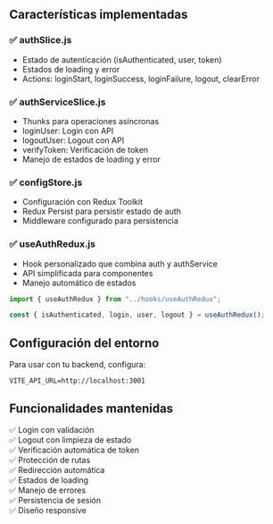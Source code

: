 ## Características implementadas

### ✅ **authSlice.js**

- Estado de autenticación (isAuthenticated, user, token)
- Estados de loading y error
- Actions: loginStart, loginSuccess, loginFailure, logout, clearError

### ✅ **authServiceSlice.js**

- Thunks para operaciones asíncronas
- loginUser: Login con API
- logoutUser: Logout con API
- verifyToken: Verificación de token
- Manejo de estados de loading y error

### ✅ **configStore.js**

- Configuración con Redux Toolkit
- Redux Persist para persistir estado de auth
- Middleware configurado para persistencia

### ✅ **useAuthRedux.js**

- Hook personalizado que combina auth y authService
- API simplificada para componentes
- Manejo automático de estados

```jsx
import { useAuthRedux } from "../hooks/useAuthRedux";

const { isAuthenticated, login, user, logout } = useAuthRedux();
```

## Configuración del entorno

Para usar con tu backend, configura:

```env
VITE_API_URL=http://localhost:3001
```

## Funcionalidades mantenidas

✅ Login con validación  
✅ Logout con limpieza de estado  
✅ Verificación automática de token  
✅ Protección de rutas  
✅ Redirección automática  
✅ Estados de loading  
✅ Manejo de errores  
✅ Persistencia de sesión  
✅ Diseño responsive
